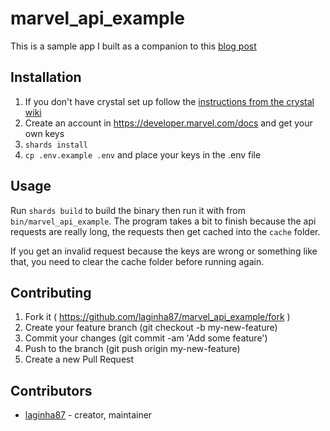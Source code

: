 # marvel_api_example

This is a sample app I built as a companion to this [blog post](https://revs.runtime-revolution.com/crystal-is-not-ruby-pt-2-7c3d988aa9a1)

## Installation

1. If you don't have crystal set up follow the [instructions from the crystal wiki](https://crystal-lang.org/docs/installation/)
1. Create an account in https://developer.marvel.com/docs and get your own keys
1. ```shards install```
1. ```cp .env.example .env``` and place your keys in the .env file

## Usage

Run ```shards build``` to build the binary then run it with from ```bin/marvel_api_example```.
The program takes a bit to finish because the api requests are really long, the requests then get cached into the ```cache``` folder.

If you get an invalid request because the keys are wrong or something like that, you need to clear the cache folder before running again.

## Contributing

1. Fork it ( https://github.com/laginha87/marvel_api_example/fork )
2. Create your feature branch (git checkout -b my-new-feature)
3. Commit your changes (git commit -am 'Add some feature')
4. Push to the branch (git push origin my-new-feature)
5. Create a new Pull Request

## Contributors

- [laginha87](https://github.com/laginha87)  - creator, maintainer
